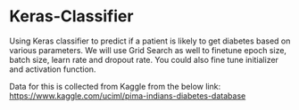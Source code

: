 # Keras-Classifier
Using Keras classifier to predict if a patient is likely to get diabetes based on various parameters.
We will use Grid Search as well to finetune epoch size, batch size, learn rate and dropout rate.
You could also fine tune initializer and activation function.

Data for this is collected from Kaggle from the below link:
https://www.kaggle.com/uciml/pima-indians-diabetes-database
